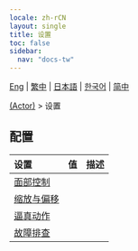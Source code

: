 ```yaml
---
locale: zh-rCN
layout: single
title: 设置
toc: false
sidebar:
  nav: "docs-tw"
---
```

[Eng](/dancexr/menu/2025.5/actor/all_settings) | [繁中](/tw/dancexr/menu/2025.5/actor/all_settings) | [日本語](/jp/dancexr/menu/2025.5/actor/all_settings) | [한국어](/kr/dancexr/menu/2025.5/actor/all_settings) | [简中](/zh/dancexr/menu/2025.5/actor/all_settings)

[(Actor)](../menu#(Actor)) > 设置

## 配置

| 设置 | 值 | 描述 |
| :--- | --- | :--- |
| [面部控制](facial_debug) |
| [缩放与偏移](scale_&_offset) |
| [逼真动作](lifelike_motions) |
| [故障排查](troubleshooting) |
